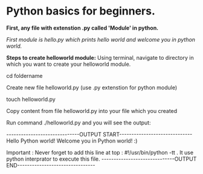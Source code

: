 Python basics for beginners. 
=============================

**First, any file with extenstion .py called 'Module' in python.**

*First module is hello.py which prints hello world and welcome you in python world.*

**Steps to create helloworld module:**
Using terminal, navigate to directory in which you want to create your helloworld module.

cd foldername

Create new file helloworld.py (use .py extenstion for python module)

touch helloworld.py

Copy content from file helloworld.py into your file which you created

Run command ./helloworld.py and you will see the output:

------------------------------OUTPUT START------------------------------
Hello Python world!
Welcome you in Python world! :) 

Important : Never forget to add this line at top : #!/usr/bin/python -tt . It use python interprator to execute this file.
------------------------------OUTPUT END--------------------------------
